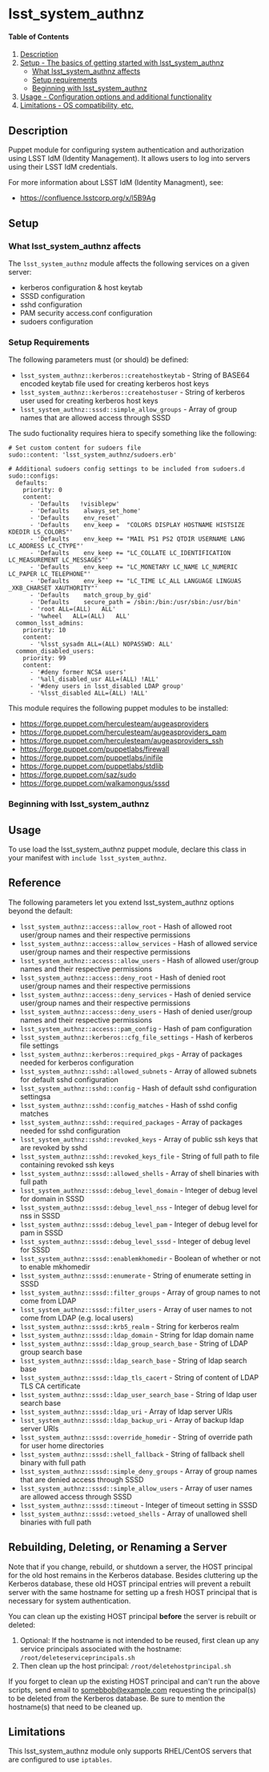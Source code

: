 
# lsst_system_authnz

#### Table of Contents

1. [Description](#description)
2. [Setup - The basics of getting started with lsst_system_authnz](#setup)
    * [What lsst_system_authnz affects](#what-lsst_system_authnz-affects)
    * [Setup requirements](#setup-requirements)
    * [Beginning with lsst_system_authnz](#beginning-with-lsst_system_authnz)
3. [Usage - Configuration options and additional functionality](#usage)
4. [Limitations - OS compatibility, etc.](#limitations)

## Description

Puppet module for configuring system authentication and authorization using LSST IdM (Identity Management). It allows users to log into servers using their LSST IdM credentials.

For more information about LSST IdM (Identity Managment), see:

  * https://confluence.lsstcorp.org/x/l5B9Ag

## Setup

### What lsst_system_authnz affects

The `lsst_system_authnz` module affects the following services on a given server:

  * kerberos configuration & host keytab
  * SSSD configuration
  * sshd configuration
  * PAM security access.conf configuration
  * sudoers configuration

### Setup Requirements

The following parameters must (or should) be defined:

  * `lsst_system_authnz::kerberos::createhostkeytab` - String of BASE64 encoded keytab file used for creating kerberos host keys
  * `lsst_system_authnz::kerberos::createhostuser` - String of kerberos user used for creating kerberos host keys
  * `lsst_system_authnz::sssd::simple_allow_groups` - Array of group names that are allowed access through SSSD

The sudo fuctionality requires hiera to specify something like the following:
```
# Set custom content for sudoers file
sudo::content: 'lsst_system_authnz/sudoers.erb'

# Additional sudoers config settings to be included from sudoers.d
sudo::configs:
  defaults:
    priority: 0
    content:
      - 'Defaults   !visiblepw'
      - 'Defaults    always_set_home'
      - 'Defaults    env_reset'
      - 'Defaults    env_keep =  "COLORS DISPLAY HOSTNAME HISTSIZE KDEDIR LS_COLORS"'
      - 'Defaults    env_keep += "MAIL PS1 PS2 QTDIR USERNAME LANG LC_ADDRESS LC_CTYPE"'
      - 'Defaults    env_keep += "LC_COLLATE LC_IDENTIFICATION LC_MEASUREMENT LC_MESSAGES"'
      - 'Defaults    env_keep += "LC_MONETARY LC_NAME LC_NUMERIC LC_PAPER LC_TELEPHONE"'
      - 'Defaults    env_keep += "LC_TIME LC_ALL LANGUAGE LINGUAS _XKB_CHARSET XAUTHORITY"'
      - 'Defaults    match_group_by_gid'
      - 'Defaults    secure_path = /sbin:/bin:/usr/sbin:/usr/bin'
      - 'root ALL=(ALL)   ALL'
      - '%wheel   ALL=(ALL)   ALL'
  common_lsst_admins:
    priority: 10
    content:
      - '%lsst_sysadm ALL=(ALL) NOPASSWD: ALL'
  common_disabled_users:
    priority: 99
    content:
      - '#deny former NCSA users'
      - '%all_disabled_usr ALL=(ALL) !ALL'
      - '#deny users in lsst_disabled LDAP group'                                                                          
      - '%lsst_disabled ALL=(ALL) !ALL'                                                                                    
```

This module requires the following puppet modules to be installed:

  * https://forge.puppet.com/herculesteam/augeasproviders
  * https://forge.puppet.com/herculesteam/augeasproviders_pam
  * https://forge.puppet.com/herculesteam/augeasproviders_ssh
  * https://forge.puppet.com/puppetlabs/firewall
  * https://forge.puppet.com/puppetlabs/inifile
  * https://forge.puppet.com/puppetlabs/stdlib
  * https://forge.puppet.com/saz/sudo
  * https://forge.puppet.com/walkamongus/sssd

### Beginning with lsst_system_authnz

## Usage

To use load the lsst_system_authnz puppet module, declare this class in your manifest with `include lsst_system_authnz`.

## Reference

The following parameters let you extend lsst_system_authnz options beyond the default:

  * `lsst_system_authnz::access::allow_root` - Hash of allowed root user/group names and their respective permissions
  * `lsst_system_authnz::access::allow_services` - Hash of allowed service user/group names and their respective permissions
  * `lsst_system_authnz::access::allow_users` - Hash of allowed user/group names and their respective permissions
  * `lsst_system_authnz::access::deny_root` - Hash of denied root user/group names and their respective permissions
  * `lsst_system_authnz::access::deny_services` - Hash of denied service user/group names and their respective permissions
  * `lsst_system_authnz::access::deny_users` - Hash of denied user/group names and their respective permissions
  * `lsst_system_authnz::access::pam_config` - Hash of pam configuration
  * `lsst_system_authnz::kerberos::cfg_file_settings` - Hash of kerberos file settings
  * `lsst_system_authnz::kerberos::required_pkgs` - Array of packages needed for kerberos configuration
  * `lsst_system_authnz::sshd::allowed_subnets` - Array of allowed subnets for default sshd configuration
  * `lsst_system_authnz::sshd::config` - Hash of default sshd configuration settingsa
  * `lsst_system_authnz::sshd::config_matches` - Hash of sshd config matches
  * `lsst_system_authnz::sshd::required_packages` - Array of packages needed for sshd configuration
  * `lsst_system_authnz::sshd::revoked_keys` - Array of public ssh keys that are revoked by sshd
  * `lsst_system_authnz::sshd::revoked_keys_file` - String of full path to file containing revoked ssh keys
  * `lsst_system_authnz::sssd::allowed_shells` - Array of shell binaries with full path
  * `lsst_system_authnz::sssd::debug_level_domain` - Integer of debug level for domain in SSSD
  * `lsst_system_authnz::sssd::debug_level_nss` - Integer of debug level for nss in SSSD
  * `lsst_system_authnz::sssd::debug_level_pam` - Integer of debug level for pam in SSSD
  * `lsst_system_authnz::sssd::debug_level_sssd` - Integer of debug level for SSSD
  * `lsst_system_authnz::sssd::enablemkhomedir` - Boolean of whether or not to enable mkhomedir
  * `lsst_system_authnz::sssd::enumerate` - String of enumerate setting in SSSD
  * `lsst_system_authnz::sssd::filter_groups` - Array of group names to not come from LDAP
  * `lsst_system_authnz::sssd::filter_users` - Array of user names to not come from LDAP (e.g. local users)
  * `lsst_system_authnz::sssd::krb5_realm` - String for kerberos realm
  * `lsst_system_authnz::sssd::ldap_domain` - String for ldap domain name
  * `lsst_system_authnz::sssd::ldap_group_search_base` - String of LDAP group search base
  * `lsst_system_authnz::sssd::ldap_search_base` - String of ldap search base
  * `lsst_system_authnz::sssd::ldap_tls_cacert` - String of content of LDAP TLS CA certificate
  * `lsst_system_authnz::sssd::ldap_user_search_base` - String of ldap user search base
  * `lsst_system_authnz::sssd::ldap_uri` - Array of ldap server URIs
  * `lsst_system_authnz::sssd::ldap_backup_uri` - Array of backup ldap server URIs
  * `lsst_system_authnz::sssd::override_homedir` - String of override path for user home directories
  * `lsst_system_authnz::sssd::shell_fallback` - String of fallback shell binary with full path
  * `lsst_system_authnz::sssd::simple_deny_groups` - Array of group names that are denied access through SSSD
  * `lsst_system_authnz::sssd::simple_allow_users` - Array of user names are allowed access through SSSD
  * `lsst_system_authnz::sssd::timeout` - Integer of timeout setting in SSSD
  * `lsst_system_authnz::sssd::vetoed_shells` - Array of unallowed shell binaries with full path

## Rebuilding, Deleting, or Renaming a Server

Note that if you change, rebuild, or shutdown a server, the HOST principal for the old host remains in the Kerberos database. Besides cluttering up the Kerberos database, these old HOST principal entries will prevent a rebuilt server with the same hostname for setting up a fresh HOST principal that is necessary for system authentication.

You can clean up the existing HOST principal **before** the server is rebuilt or deleted:

1. Optional: If the hostname is not intended to be reused, first clean up any service principals associated with the hostname: `/root/deleteserviceprincipals.sh`
2. Then clean up the host principal: `/root/deletehostprincipal.sh`

If you forget to clean up the existing HOST principal and can't run the above scripts, send email to <somebbob@example.com> requesting the principal(s) to be deleted from the Kerberos database. Be sure to mention the hostname(s) that need to be cleaned up.

## Limitations

This lsst_system_authnz module only supports RHEL/CentOS servers that are configured to use `iptables`.


